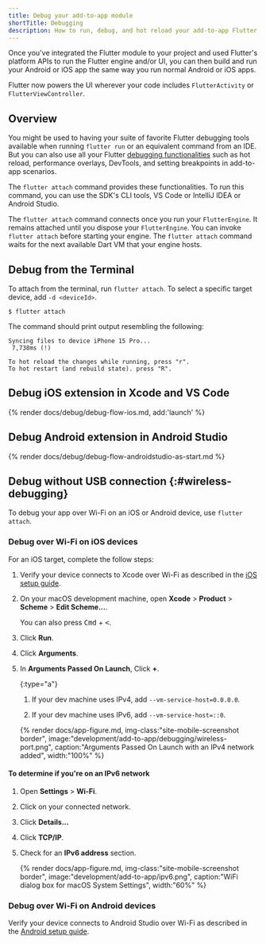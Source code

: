 ```yaml
---
title: Debug your add-to-app module
shortTitle: Debugging
description: How to run, debug, and hot reload your add-to-app Flutter module.
---
```


Once you've integrated the Flutter module to your project and used
Flutter's platform APIs to run the Flutter engine and/or UI,
you can then build and run your Android or iOS app the same way
you run normal Android or iOS apps.

Flutter now powers the UI wherever your code includes
`FlutterActivity` or `FlutterViewController`.

## Overview

You might be used to having your suite of favorite Flutter debugging tools
available when running `flutter run` or an equivalent command from an IDE.
But you can also use all your Flutter [debugging functionalities][] such as
hot reload, performance overlays, DevTools, and setting breakpoints in
add-to-app scenarios.

The `flutter attach` command provides these functionalities.
To run this command, you can use the SDK's CLI tools, VS Code
or IntelliJ IDEA or Android Studio.

The `flutter attach` command connects once you run your `FlutterEngine`.
It remains attached until you dispose your `FlutterEngine`.
You can invoke `flutter attach` before starting your engine.
The `flutter attach` command waits for the next available Dart VM that
your engine hosts.

## Debug from the Terminal

To attach from the terminal, run `flutter attach`.
To select a specific target device, add `-d <deviceId>`.

```console
$ flutter attach
```

The command should print output resembling the following:

```console
Syncing files to device iPhone 15 Pro...
 7,738ms (!)

To hot reload the changes while running, press "r".
To hot restart (and rebuild state). press "R".
```

## Debug iOS extension in Xcode and VS Code

{% render docs/debug/debug-flow-ios.md, add:'launch' %}

## Debug Android extension in Android Studio

{% render docs/debug/debug-flow-androidstudio-as-start.md %}

[debugging functionalities]: /testing/debugging

## Debug without USB connection {:#wireless-debugging}

To debug your app over Wi-Fi on an iOS or Android device,
use `flutter attach`.

### Debug over Wi-Fi on iOS devices

For an iOS target, complete the follow steps:

1. Verify your device connects to Xcode over Wi-Fi
   as described in the [iOS setup guide][].

1. On your macOS development machine,
   open **Xcode** <span aria-label="and then">></span>
   **Product** <span aria-label="and then">></span>
   **Scheme** <span aria-label="and then">></span>
   **Edit Scheme...**.

   You can also press <kbd>Cmd</kbd> + <kbd><</kbd>.

1. Click **Run**.

1. Click **Arguments**.

1. In **Arguments Passed On Launch**, Click **+**.

   {:type="a"}
   1. If your dev machine uses IPv4, add `--vm-service-host=0.0.0.0`.

   1. If your dev machine uses IPv6, add `--vm-service-host=::0`.

   {% render docs/app-figure.md, img-class:"site-mobile-screenshot border", image:"development/add-to-app/debugging/wireless-port.png",
   caption:"Arguments Passed On Launch with an IPv4 network added", width:"100%" %}

#### To determine if you're on an IPv6 network

1. Open **Settings** <span aria-label="and then">></span> **Wi-Fi**.

1. Click on your connected network.

1. Click **Details...**

1. Click **TCP/IP**.

1. Check for an **IPv6 address** section.

   {% render docs/app-figure.md, img-class:"site-mobile-screenshot border", image:"development/add-to-app/ipv6.png", caption:"WiFi dialog box for macOS System Settings", width:"60%" %}

### Debug over Wi-Fi on Android devices

Verify your device connects to Android Studio over Wi-Fi
as described in the [Android setup guide][].

[iOS setup guide]: /platform-integration/ios/setup
[Android setup guide]: /platform-integration/android/setup#set-up-devices

